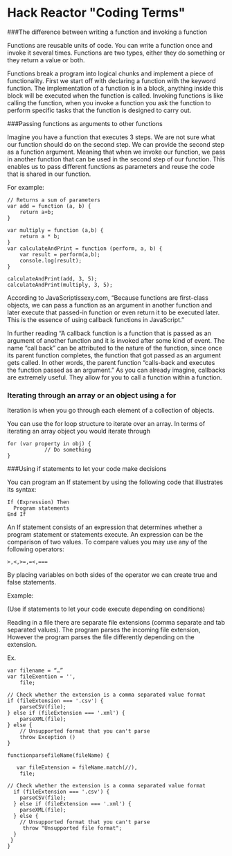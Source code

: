 Hack Reactor "Coding Terms"
================================
###The difference between writing a function and invoking a function

Functions are reusable units of code. You can write a function once and invoke it several times. Functions are two types, either they do something or they return a value or both. 


Functions break a program into logical chunks and implement a piece of functionality. First we start off with declaring a function with the keyword function.
The implementation of a function is in a block, anything inside this block will be executed when the function is called.
Invoking functions is like calling the function, when you invoke a function you ask the function to perform specific tasks that the function is designed to carry out.  

###Passing functions as arguments to other functions

Imagine you have a function that executes 3 steps. We are not sure what our function should do on the second step. We can provide the second step as a function argument. Meaning that when we invoke our function, we pass in another function that can be used in the second step of our function. This enables us to pass different functions as parameters and reuse the code that is shared in our function. 

For example: 
~~~
// Returns a sum of parameters
var add = function (a, b) { 
	return a+b;
}

var multiply = function (a,b) {
	return a * b; 
}
var calculateAndPrint = function (perform, a, b) {
	var result = perform(a,b);	
	console.log(result);
}

calculateAndPrint(add, 3, 5);
calculateAndPrint(multiply, 3, 5);

~~~


According to JavaScriptissexy.com, “Because functions are first-class objects, we can pass a function as an argument in another function and later execute that passed-in function or even return it to be executed later. This is the essence of using callback functions in JavaScript.” 

In further reading “A callback function is a function that is passed as an argument of another function and it is invoked after some kind of event. The name “call back” can be attributed to the nature of the function, since once its parent function completes, the function that got passed as an argument gets called. In other words, the parent function “calls-back and executes the function passed as an argument.”
As you can already imagine, callbacks are extremely useful. They allow for you to call a function within a function.


### Iterating through an array or an object using a for 
Iteration is when you go through each element of a collection of objects. 



You can use the for loop structure to iterate over an array. 
In terms of iterating an array object you would iterate through 
~~~
for (var property in obj) {
			// Do something 
}
~~~








###Using if statements to let your code make decisions

You can program an If statement by using the following code that illustrates its
syntax:
~~~
If (Expression) Then
  Program statements
End If
~~~
An If statement consists of an expression that determines whether a program
statement or statements execute. An expression can be the comparison of two values.
To compare values you may use any of the following operators:

`>,<,>=,=<,===`

By placing variables on both sides of the operator we can create true and false statements.

Example: 

(Use if statements to let your code execute depending on conditions)

Reading in a file there are separate file extensions (comma separate and tab separated values). The program parses the incoming file extension, However the program parses the file differently depending on the extension. 

Ex. 
~~~
var filename = “…”
var fileExention = '',
    file;

// Check whether the extension is a comma separated value format
if (fileExtension === '.csv') {
    parseCSV(file);
} else if (fileExtension === '.xml') {
    parseXML(file);
} else {
    // Unsupported format that you can't parse
    throw Exception ()
}

functionparsefileName(fileName) {

   var fileExtension = fileName.match(//),
    file;

// Check whether the extension is a comma separated value format
  if (fileExtension === '.csv') {
    parseCSV(file);
  } else if (fileExtension === '.xml') {
    parseXML(file);
  } else {
    // Unsupported format that you can't parse
     throw "Unsupported file format";
  }
 }
}
~~~




